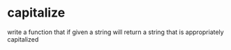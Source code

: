 # capitalize
write a function that if given a string will return a string that is appropriately capitalized
